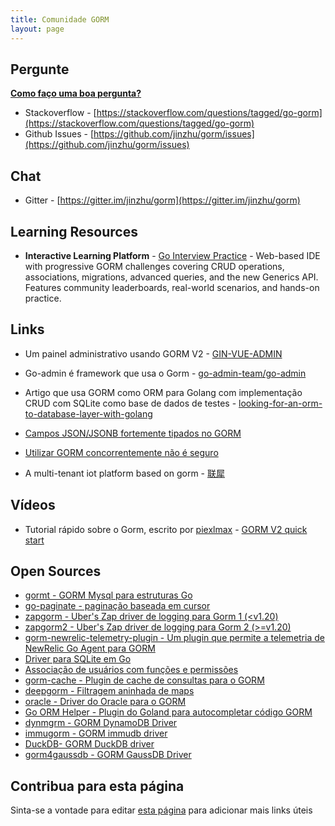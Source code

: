 ```yaml
---
title: Comunidade GORM
layout: page
---
```


## Pergunte

**[Como faço uma boa pergunta?](https://stackoverflow.com/help/how-to-ask)**

* Stackoverflow - [https://stackoverflow.com/questions/tagged/go-gorm](https://stackoverflow.com/questions/tagged/go-gorm)
* Github Issues - [https://github.com/jinzhu/gorm/issues](https://github.com/jinzhu/gorm/issues)

## Chat

* Gitter - [https://gitter.im/jinzhu/gorm](https://gitter.im/jinzhu/gorm)

## Learning Resources

* **Interactive Learning Platform** - [Go Interview Practice](https://app.gointerview.dev/packages/gorm) - Web-based IDE with progressive GORM challenges covering CRUD operations, associations, migrations, advanced queries, and the new Generics API. Features community leaderboards, real-world scenarios, and hands-on practice.

## Links

* Um painel administrativo usando GORM V2 - [GIN-VUE-ADMIN](https://github.com/flipped-aurora/gin-vue-admin)

* Go-admin é framework que usa o Gorm - [go-admin-team/go-admin](https://github.com/go-admin-team/go-admin)

* Artigo que usa GORM como ORM para Golang com implementação CRUD com SQLite como base de dados de testes - [looking-for-an-orm-to-database-layer-with-golang](https://medium.com/@rafaelholanda90/continuing-looking-for-an-orm-to-database-layer-with-golang-7fee0316a989)

* [Campos JSON/JSONB fortemente tipados no GORM](https://www.terminateandstayresident.com/2022-07-13/orm-json)

* [Utilizar GORM concorrentemente não é seguro](https://zhuanlan.zhihu.com/p/556065676)

* A multi-tenant iot platform based on gorm - [联犀](https://github.com/unitedrhino/things)

## Vídeos

* Tutorial rápido sobre o Gorm, escrito por [piexlmax](https://github.com/piexlmax) - [GORM V2 quick start](https://www.bilibili.com/video/BV1E64y1472a#reply5032293079)

## Open Sources

* [gormt - GORM Mysql para estruturas Go](https://github.com/xxjwxc/gormt)
* [go-paginate - paginação baseada em cursor](https://github.com/raphaelvigee/go-paginate)
* [zapgorm - Uber's Zap driver de logging para Gorm 1 (<v1.20)](https://github.com/moul/zapgorm)
* [zapgorm2 - Uber's Zap driver de logging para Gorm 2 (>=v1.20)](https://github.com/moul/zapgorm2)
* [gorm-newrelic-telemetry-plugin - Um plugin que permite a telemetria de NewRelic Go Agent para GORM](https://github.com/rafaelhl/gorm-newrelic-telemetry-plugin)
* [Driver para SQLite em Go](https://github.com/glebarez/sqlite)
* [Associação de usuários com funções e permissões](https://github.com/Permify/permify-gorm)
* [gorm-cache - Plugin de cache de consultas para o GORM](https://github.com/liyuan1125/gorm-cache)
* [deepgorm - Filtragem aninhada de maps](https://github.com/survivorbat/gorm-deep-filtering)
* [oracle - Driver do Oracle para o GORM](https://github.com/CengSin/oracle)
* [Go ORM Helper - Plugin do Goland para autocompletar código GORM](https://github.com/maiqingqiang/go-orm-helper)
* [dynmgrm - GORM DynamoDB Driver](https://github.com/miyamo2/dynmgrm)
* [immugorm - GORM immudb driver](https://github.com/codenotary/immugorm)
* [DuckDB- GORM DuckDB driver](https://github.com/alifiroozi80/duckdb)
* [gorm4gaussdb - GORM GaussDB Driver](https://github.com/okyer/gorm4gaussdb)

## <span id="contribute">Contribua para esta página</span>

Sinta-se a vontade para editar [esta página](https://github.com/go-gorm/gorm.io/edit/master/pages/community.md) para adicionar mais links úteis
